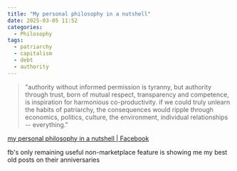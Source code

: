```yaml
---
title: "My personal philosophy in a nutshell"
date: 2025-03-05 11:52
categories:
  - Philosophy
tags:
  - patriarchy
  - capitalism
  - debt
  - authority
---
```


> "authority without informed permission is tyranny, but authority through trust, born of mutual respect, transparency and competence, is inspiration for harmonious co-productivity. if we could truly unlearn the habits of patriarchy, the consequences would ripple through economics, politics, culture, the environment, individual relationships -- everything."

[my personal philosophy in a nutshell | Facebook](https://www.facebook.com/davidryalpug/posts/pfbid0A6F3xZqx8YwGA8hbtpSB4R5myA6mU6LLTJhX4zSMo1fwyyA9ewYx3q8y2iU4BEX6l)

fb's only remaining useful non-marketplace feature is showing me my best old posts on their anniversaries
